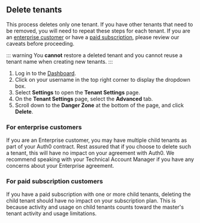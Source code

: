 ## Delete tenants

This process deletes only one tenant. If you have other tenants that need to be removed, you will need to repeat these steps for each tenant. If you are an [enterprise customer](#for-enterprise-customers) or have a [paid subscription](#for-paid-subscription-customers), please review our caveats before proceeding.

::: warning
You **cannot** restore a deleted tenant and you cannot reuse a tenant name when creating new tenants.
:::

1. Log in to the [Dashboard](${manage_url}).
2. Click on your username in the top right corner to display the dropdown box.
3. Select **Settings** to open the **Tenant Settings** page.
4. On the **Tenant Settings** page, select the **Advanced** tab.
5. Scroll down to the **Danger Zone** at the bottom of the page, and click **Delete**.

### For enterprise customers

If you are an Enterprise customer, you may have multiple child tenants as part of your Auth0 contract. Rest assured that if you choose to delete such a tenant, this will have no impact on your agreement with Auth0. We recommend speaking with your Technical Account Manager if you have any concerns about your Enterprise agreement.

### For paid subscription customers

If you have a paid subscription with one or more child tenants, deleting the child tenant should have no impact on your subscription plan. This is because activity and usage on child tenants counts toward the master's tenant activity and usage limitations.
